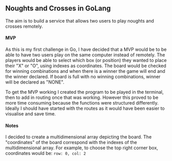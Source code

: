 ## Noughts and Crosses in GoLang

The aim is to build a service that allows two users to play noughts and crosses remotely.

#### MVP

As this is my first challenge in Go, I have decided that a MVP would be to be able to have two users play on the same computer instead of remotely. The players would be able to select which box (or position) they wanted to place their "X" or "O", using indexes as coordinates. The board would be checked for winning combinations and when there is a winner the game will end and the winner declared. If board is full with no winning combinations, winner will be declared as "NONE".

To get the MVP working I created the program to be played in the terminal, then to add in routing once that was working. However this proved to be more time consuming because the functions were structured differently. Ideally I should have started with the routes as it would have been easier to visualise and save time.

#### Notes

I decided to create a multidimensional array depicting the board. The "coordinates" of the board correspond with the indexes of the multidimensional array. For example, to choose the top right corner box, coordinates would be:
```row: 0, col: 2```
